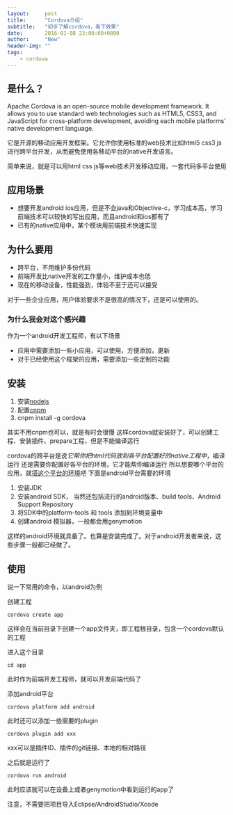 ```yaml
---
layout:     post
title:      "Cordova介绍"
subtitle:   "初步了解cordova，看下效果"
date:       2016-01-08 23:00:00+0800
author:     "New"
header-img: ""
tags:
    - cordova
---
```


## 是什么？
Apache Cordova is an open-source mobile development framework.
It allows you to use standard web technologies such as HTML5, 
CSS3, and JavaScript for cross-platform development, avoiding
 each mobile platforms' native development language.

它是开源的移动应用开发框架。它允许你使用标准的web技术比如html5 css3 js
进行跨平台开发，从而避免使用各移动平台的native开发语言。

简单来说，就是可以用html css js等web技术开发移动应用，一套代码多平台使用

## 应用场景

- 想要开发android ios应用，但是不会java和Objective-c，学习成本高，学习前端技术可以较快的写出应用，而且android和ios都有了
- 已有的native应用中，某个模块用前端技术快速实现

## 为什么要用
- 跨平台，不用维护多份代码
- 前端开发比native开发的工作量小，维护成本也低
- 现在的移动设备，性能强劲，体验不至于还可以接受

对于一些企业应用，用户体验要求不是很高的情况下，还是可以使用的。

### 为什么我会对这个感兴趣
作为一个android开发工程师，有以下场景

- 应用中需要添加一些小应用，可以使用，方便添加，更新
- 对于已经使用这个框架的应用，需要添加一些定制的功能

## 安装

1. 安装[nodejs](https://nodejs.org/en/)
2. 配置[cnpm](http://npm.taobao.org/)
3. cnpm install -g cordova

其实不用cnpm也可以，就是有时会很慢
这样cordova就安装好了，可以创建工程、安装插件、prepare工程，但是不能编译运行

cordova的跨平台是说*它帮你把html代码放到各平台配置好的native工程中*，编译运行
还是需要你配置好各平台的环境，它才能帮你编译运行
所以想要哪个平台的应用，就[搭这个平台的环境](http://cordova.apache.org/docs/en/latest/guide/platforms/index.html)吧
下面是android平台需要的环境

1. 安装JDK
2. 安装android SDK， 当然还包括流行的android版本、build tools、Android Support Repository
3. 将SDK中的platform-tools 和 tools 添加到环境变量中
4. 创建android 模拟器，一般都会用genymotion

这样的android环境就具备了。也算是安装完成了。对于android开发者来说，这些步骤一般都已经做了。

## 使用
说一下常用的命令，以android为例

创建工程

    cordova create app

这样会在当前目录下创建一个app文件夹，即工程根目录，包含一个cordova默认的工程

进入这个目录

    cd app

此时作为前端开发工程师，就可以开发前端代码了

添加android平台

    cordova platform add android

此时还可以添加一些需要的plugin

    cordova plugin add xxx

xxx可以是插件ID、插件的git链接、本地的相对路径

之后就是运行了

    cordova run android

此时应该就可以在设备上或者genymotion中看到运行的app了

注意，不需要把项目导入Eclipse/AndroidStudio/Xcode
